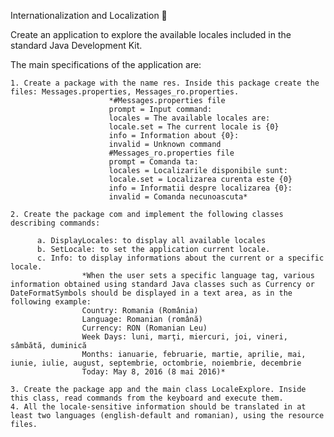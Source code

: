 Internationalization and Localization :sauropod:

Create an application to explore the available locales included in the standard Java Development Kit.

The main specifications of the application are:

    1. Create a package with the name res. Inside this package create the files: Messages.properties, Messages_ro.properties.
                          *#Messages.properties file
                          prompt = Input command:
                          locales = The available locales are:
                          locale.set = The current locale is {0}
                          info = Information about {0}:
                          invalid = Unknown command
                          #Messages_ro.properties file
                          prompt = Comanda ta:
                          locales = Localizarile disponibile sunt:
                          locale.set = Localizarea curenta este {0}
                          info = Informatii despre localizarea {0}:
                          invalid = Comanda necunoascuta*
                   
    2. Create the package com and implement the following classes describing commands:
    
          a. DisplayLocales: to display all available locales
          b. SetLocale: to set the application current locale.
          c. Info: to display informations about the current or a specific locale.
                    *When the user sets a specific language tag, various information obtained using standard Java classes such as Currency or DateFormatSymbols should be displayed in a text area, as in the following example:
                    Country: Romania (România)
                    Language: Romanian (română)
                    Currency: RON (Romanian Leu)
                    Week Days: luni, marţi, miercuri, joi, vineri, sâmbătă, duminică
                    Months: ianuarie, februarie, martie, aprilie, mai, iunie, iulie, august, septembrie, octombrie, noiembrie, decembrie
                    Today: May 8, 2016 (8 mai 2016)*

    3. Create the package app and the main class LocaleExplore. Inside this class, read commands from the keyboard and execute them.
    4. All the locale-sensitive information should be translated in at least two languages (english-default and romanian), using the resource files.
